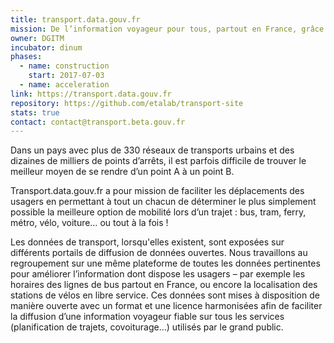 ```yaml
---
title: transport.data.gouv.fr
mission: De l’information voyageur pour tous, partout en France, grâce à l’ouverture des données.
owner: DGITM
incubator: dinum
phases:
  - name: construction
    start: 2017-07-03
  - name: acceleration
link: https://transport.data.gouv.fr
repository: https://github.com/etalab/transport-site
stats: true
contact: contact@transport.beta.gouv.fr
---
```


Dans un pays avec plus de 330 réseaux de transports urbains et des dizaines de milliers de points d’arrêts, il est parfois difficile de trouver le meilleur moyen de se rendre d’un point A à un point B. 

Transport.data.gouv.fr a pour mission de faciliter les déplacements des usagers en permettant à tout un chacun de déterminer le plus simplement possible la meilleure option de mobilité lors d’un trajet : bus, tram, ferry, métro, vélo, voiture… ou tout à la fois !

Les données de transport, lorsqu'elles existent, sont exposées sur différents portails de diffusion de données ouvertes. Nous travaillons au regroupement sur une même plateforme de toutes les données pertinentes pour améliorer l’information dont dispose les usagers – par exemple les horaires des lignes de bus partout en France, ou encore la localisation des stations de vélos en libre service. Ces données sont mises à disposition de manière ouverte avec un format et une licence harmonisées afin de faciliter la diffusion d’une information voyageur fiable sur tous les services (planification de trajets, covoiturage…) utilisés par le grand public.
